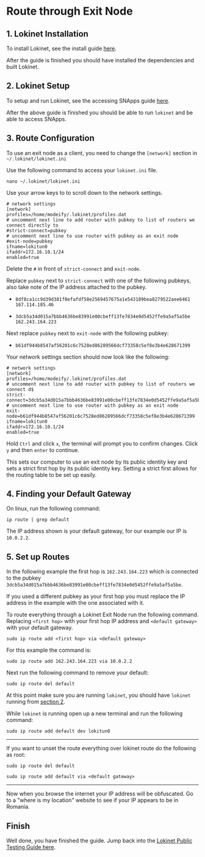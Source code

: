 # Route through Exit Node

## 1. Lokinet Installation

To install Lokinet, see the install guide [here](../../Lokinet/Guides/Install.md).

After the guide is finished you should have installed the dependencies and built Lokinet.

## 2. Lokinet Setup

To setup and run Lokinet, see the accessing SNApps guide [here](../../Lokinet/Guides/AccessingSNApps.md).

After the above guide is finished you should be able to run `lokinet` and be able to access SNApps.

## 3. Route Configuration

To use an exit node as a client, you need to change the `[network]` section in `~/.lokinet/lokinet.ini` 

Use the following command to access your `lokinet.ini` file.

```
nano ~/.lokinet/lokinet.ini
```
Use your arrow keys to to scroll down to the network settings.
```
# network settings 
[network]
profiles=/home/modeify/.lokinet/profiles.dat
# uncomment next line to add router with pubkey to list of routers we connect directly to
#strict-connect=pubkey
# uncomment next line to use router with pubkey as an exit node
#exit-node=pubkey
ifname=lokitun0
ifaddr=172.16.10.1/24
enabled=true
```
Delete the `#` in front of `strict-connect` and `exit-node`.

Replace `pubkey` next to `strict-connect` with one of the following pubkeys, also take note of the IP address attached to the pubkey.

* `8df8ca1cc9d39d381f0efafdf58e2569457675a1e543189bea8279522aee6461` `167.114.185.46`

* `3dcb5a34d015a7bbb4636be83991e00cbeff13fe7834e0d5452ffe9a5af5a5be` `162.243.164.223`

Next replace `pubkey` next to `exit-node` with the following pubkey:

* `b61df944b8547af56201c6c7528ed86289566dcf73358c5ef8e3b4e628671399`

Your network settings section should now look like the following:

```
# network settings 
[network]
profiles=/home/modeify/.lokinet/profiles.dat
# uncomment next line to add router with pubkey to list of routers we connect d$
strict-connect=3dcb5a34d015a7bbb4636be83991e00cbeff13fe7834e0d5452ffe9a5af5a5be
# uncomment next line to use router with pubkey as an exit node
exit-node=b61df944b8547af56201c6c7528ed86289566dcf73358c5ef8e3b4e628671399
ifname=lokitun0
ifaddr=172.16.10.1/24
enabled=true
```
Hold `Ctrl` and click `x`, the terminal will prompt you to confirm changes. Click `y` and then `enter` to continue.

This sets our computer to use an exit node by its public identity key and sets a strict first hop by its public identity key. Setting a strict first allows for the routing table to be set up easily.

## 4. Finding your Default Gateway

On linux, run the following command:

`ip route | grep default`

The IP address shown is your default gateway, for our example our IP is `10.0.2.2`.

## 5. Set up Routes

In the following example the first hop is `162.243.164.223` which is connected to the pubkey `3dcb5a34d015a7bbb4636be83991e00cbeff13fe7834e0d5452ffe9a5af5a5be`. 

If you used a different pubkey as your first hop you must replace the IP address in the example with the one associated with it.

To route everything through a Lokinet Exit Node run the following command. Replacing `<first hop>` with your first hop IP address and `<default gateway>` with your default gateway.
```
sudo ip route add <first hop> via <default gateway>
```
For this example the command is:
```
sudo ip route add 162.243.164.223 via 10.0.2.2
```
Next run the following command to remove your default:
```
sudo ip route del default
```
At this point make sure you are running `lokinet`, you should have `lokinet` running from [section 2](#2-lokinet-setup).

While `lokinet` is running open up a new terminal and run the following command:
```
sudo ip route add default dev lokitun0
```

---

If you want to unset the route everything over lokinet route do the following as root:

`sudo ip route del default`

`sudo ip route add default via <default gateway>`

---

Now when you browse the internet your IP address will be obfuscated. Go to a "where is my location" website to see if your IP appears to be in Romania.

## Finish
Well done, you have finished the guide. Jump back into the [Lokinet Public Testing Guide here](../PublicTestingGuide/#1-lokinet-installation).